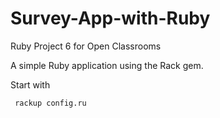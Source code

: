 # Survey-App-with-Ruby
Ruby Project 6 for Open Classrooms 

A simple Ruby application using the Rack gem.

Start with
```
 rackup config.ru
```
